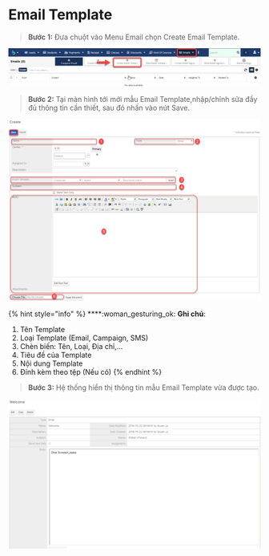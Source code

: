 # Email Template

> **Bước 1:** Đưa chuột vào Menu Email chọn Create Email Template.

![](../../.gitbook/assets/email1.png)

> **Bước 2:** Tại màn hình tới mới mẫu Email Template,nhập/chỉnh sửa đầy đủ thông tin cần thiết, sau đó nhấn vào nút Save.

![](../../.gitbook/assets/email2.png)

{% hint style="info" %}
****:woman\_gesturing\_ok: **Ghi chú**:

1. Tên Template
2. Loại Template (Email, Campaign, SMS)
3. Chèn biến: Tên, Loại, Địa chỉ,…
4. Tiêu đề của Template
5. Nội dung Template&#x20;
6. Đính kèm theo tệp (Nếu có)
{% endhint %}

> **Bước 3:** Hệ thống hiển thị thông tin mẫu Email Template vừa được tạo.

![](../../.gitbook/assets/email3.png)
